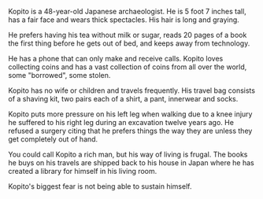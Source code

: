 Kopito is a 48-year-old Japanese archaeologist.
He is 5 foot 7 inches tall, has a fair face and wears thick spectacles. His hair is long and graying.

He prefers having his tea without milk or sugar, reads 20 pages of a book the first thing before he gets out of bed, and keeps away from technology.

He has a phone that can only make and receive calls. Kopito loves collecting coins and has a vast collection of coins from all over the world, some "borrowed", some stolen.

Kopito has no wife or children and travels frequently. His travel bag consists of a shaving kit, two pairs each of a shirt, a pant, innerwear and socks.

Kopito puts more pressure on his left leg when walking due to a knee injury he suffered to his right leg during an excavation twelve years ago. He refused a surgery citing that he prefers things the way they are unless they get completely out of hand.

You could call Kopito a rich man, but his way of living is frugal. The books he buys on his travels are shipped back to his house in Japan where he has created a library for himself in his living room.

Kopito's biggest fear is not being able to sustain himself.
